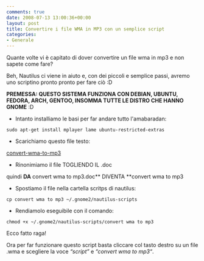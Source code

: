 ```yaml
---
comments: true
date: 2008-07-13 13:00:36+00:00
layout: post
title: Convertire i file WMA in MP3 con un semplice script
categories:
- Generale
---
```


Quante volte vi è capitato di dover convertire un file wma in mp3 e non sapete come fare?

Beh, Nautilus ci viene in aiuto e, con dei piccoli e semplice passi, avremo uno scriptino pronto pronto per fare ciò :D

**PREMESSA: QUESTO SISTEMA FUNZIONA CON DEBIAN, UBUNTU, FEDORA, ARCH, GENTOO, INSOMMA TUTTE LE DISTRO CHE HANNO GNOME** :D



	
  * Intanto installiamo le basi per far andare tutto l'amabaradan:


`sudo apt-get install mplayer lame ubuntu-restricted-extras`



	
  * Scarichiamo questo file testo:


[convert-wma-to-mp3](http://polslinux.wordpress.com/2008/07/13/convertire-i-file-wma-in-mp3-con-un-semplice-script/convert-wma-to-mp3/)



	
  * Rinonimiamo il file TOGLIENDO IL .doc


quindi **DA** convert wma to mp3.doc** DIVENTA **convert wma to mp3



	
  * Spostiamo il file nella cartella scritps di nautilus:


`cp convert wma to mp3 ~/.gnome2/nautilus-scripts`



	
  * Rendiamolo eseguibile con il comando:


`chmod +x ~/.gnome2/nautilus-scripts/convert wma to mp3`

Ecco fatto raga!

Ora per far funzionare questo script basta cliccare col tasto destro su un file .wma e scegliere la voce _“script”_ e _“convert wma to mp3“_.
